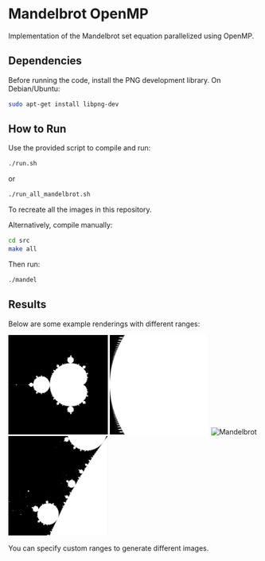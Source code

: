 # Mandelbrot OpenMP

Implementation of the Mandelbrot set equation parallelized using OpenMP.

## Dependencies

Before running the code, install the PNG development library. On Debian/Ubuntu:

```bash
sudo apt-get install libpng-dev
```

## How to Run

Use the provided script to compile and run:

```bash
./run.sh
```

or


```bash
./run_all_mandelbrot.sh
```

To recreate all the images in this repository.

Alternatively, compile manually:

```bash
cd src
make all
```

Then run:

```bash
./mandel
```

## Results

Below are some example renderings with different ranges:

<img src="./images/mandelbrot_minx_-2.000000_maxy_1.500000.png" alt="Mandelbrot" style="max-width: 200px;">

<img src="./images/mandelbrot_minx_-0.750000_maxy_0.100000.png" alt="Mandelbrot" style="max-width: 200px;">

<img src="./images/mandelbrot_minx_-0.748770_maxy_0.065103.png" alt="Mandelbrot" style="max-width: 200px;">

<img src="./images/mandelbrot_minx_-1.250000_maxy_0.150000.png" alt="Mandelbrot" style="max-width: 200px;">

You can specify custom ranges to generate different images.
